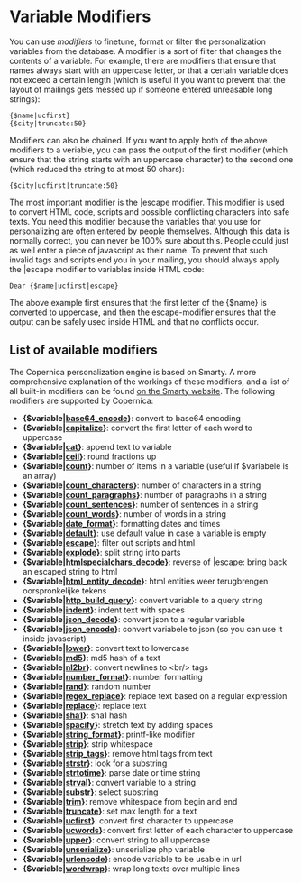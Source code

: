 # Variable Modifiers

You can use *modifiers* to finetune, format or filter the personalization 
variables from the database. A modifier is a sort of filter that changes
the contents of a variable. For example, there are modifiers that ensure that
names always start with an uppercase letter, or that a certain variable does
not exceed a certain length (which is useful if you want to prevent that the
layout of mailings gets messed up if someone entered unreasable long strings):

    {$name|ucfirst}
    {$city|truncate:50}

Modifiers can also be chained. If you want to apply both of the above modifiers
to a veriable, you can pass the output of the first modifier (which ensure that
the string starts with an uppercase character) to the second one (which reduced
the string to at most 50 chars): 

    {$city|ucfirst|truncate:50}

The most important modifier is the |escape modifier. This modifier is used to
convert HTML code, scripts and possible conflicting characters into safe texts. 
You need this modifier because the variables that you use for personalizing 
are often entered by people themselves. Although this data is normally correct,
you can never be 100% sure about this. People could just as well enter a piece 
of javascript as their name. To prevent that such invalid tags and scripts end
you in your mailing, you should always apply the |escape modifier to variables
inside HTML code: 

    Dear {$name|ucfirst|escape}

The above example first ensures that the first letter of the {$name} is 
converted to uppercase, and then the escape-modifier ensures that the output 
can be safely used inside HTML and that no conflicts occur.


## List of available modifiers

The Copernica personalization engine is based on Smarty. A more comprehensive
explanation of the workings of these modifiers, and a list of all built-in
modifiers can be found [on the Smarty website](http://www.smarty.net/docsv2/en/language.modifiers.tpl).
The following modifiers are supported by Copernica:

* **{$variable|[base64_encode](./personalization-modifier-base64_encode.md)}**: convert to base64 encoding
* **{$variable|[capitalize](./personalization-modifier-capitalize.md)}**: convert the first letter of each word to uppercase
* **{$variable|[cat](./personalization-modifier-cat.md)}**: append text to variable
* **{$variable|[ceil](./personalization-modifier-ceil.md)}**: round fractions up
* **{$variable|[count](./personalization-modifier-count.md)}**: number of items in a variable (useful if $variabele is an array)
* **{$variable|[count_characters](./personalization-modifier-count_characters.md)}**: number of characters in a string
* **{$variable|[count_paragraphs](./personalization-modifier-paragraphs.md)}**: number of paragraphs in a string
* **{$variable|[count_sentences](./personalization-modifier-sentences.md)}**: number of sentences in a string
* **{$variable|[count_words](./personalization-modifier-count_words.md)}**: number of words in a string
* **{$variable|[date_format](./personalization-modifier-date_format.md)}**: formatting dates and times
* **{$variable|[default](./personalization-modifier-default.md)}**: use default value in case a variable is empty
* **{$variable|[escape](./personalization-modifier-escape.md)}**: filter out scripts and html
* **{$variable|[explode](./personalization-modifier-explode.md)}**: split string into parts
* **{$variable|[htmlspecialchars_decode](./personalization-modifier-htmlspecialchars_decode.md)}**: reverse of |escape: bring back an escaped string to html
* **{$variable|[html_entity_decode](./personalization-modifier-html_entity_decode.md)}**: html entities weer terugbrengen oorspronkelijke tekens
* **{$variable|[http_build_query](./personalization-modifier-http_build_query.md)}**: convert variable to a query string
* **{$variable|[indent](./personalization-modifier-indent.md)}**: indent text with spaces
* **{$variable|[json_decode](./personalization-modifier-json_decode.md)}**: convert json to a regular variable
* **{$variable|[json_encode](./personalization-modifier-json_encode.md)}**: convert variabele to json (so you can use it inside javascript)
* **{$variable|[lower](./personalization-modifier-lower.md)}**: convert text to lowercase
* **{$variable|[md5](./personalization-modifier-md5.md)}**: md5 hash of a text
* **{$variable|[nl2br](./personalization-modifier-nl2br.md)}**: convert newlines to &lt;br/&gt; tags
* **{$variable|[number_format](./personalization-modifier-number_format.md)}**: number formatting
* **{$variable|[rand](./personalization-modifier-rand.md)}**: random number
* **{$variable|[regex_replace](./personalization-modifier-regex_replace.md)}**: replace text based on a regular expression
* **{$variable|[replace](./personalization-modifier-replace.md)}**: replace text
* **{$variable|[sha1](./personalization-modifier-sha1.md)}**: sha1 hash
* **{$variable|[spacify](./personalization-modifier-spacify.md)}**: stretch text by adding spaces
* **{$variable|[string_format](./personalization-modifier-string_format.md)}**: printf-like modifier
* **{$variable|[strip](./personalization-modifier-strip.md)}**: strip whitespace
* **{$variable|[strip_tags](./personalization-modifier-strip_tags.md)}**: remove html tags from text
* **{$variable|[strstr](./personalization-modifier-strstr.md)}**: look for a substring
* **{$variable|[strtotime](./personalization-modifier-strtotime.md)}**: parse date or time string
* **{$variable|[strval](./personalization-modifier-strval.md)}**: convert variable to a string
* **{$variable|[substr](./personalization-modifier-substr.md)}**: select substring
* **{$variable|[trim](./personalization-modifier-trim.md)}**: remove whitespace from begin and end 
* **{$variable|[truncate](./personalization-modifier-truncate.md)}**: set max length for a text
* **{$variable|[ucfirst](./personalization-modifier-ucfirst.md)}**: convert first character to uppercase
* **{$variable|[ucwords](./personalization-modifier-ucwords.md)}**: convert first letter of each character to uppercase
* **{$variable|[upper](./personalization-modifier-upper.md)}**: convert string to all uppercase
* **{$variable|[unserialize](./personalization-modifier-unserialize.md)}**: unserialize php variable
* **{$variable|[urlencode](./personalization-modifier-urlencode.md)}**: encode variable to be usable in url
* **{$variable|[wordwrap](./personalization-modifier-wordwrap.md)}**: wrap long texts over multiple lines

